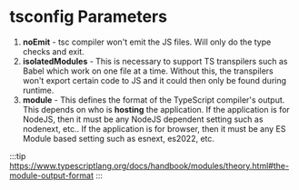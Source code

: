 # tsconfig Parameters

1. **noEmit** - tsc compiler won't emit the JS files. Will only do the type checks and exit.
2. **isolatedModules** - This is necessary to support TS transpilers such as Babel
   which work on one file at a time. Without this, the transpilers won't export
   certain code to JS and it could then only be found during runtime.
3. **module** - This defines the format of the TypeScript compiler's output. This depends on who is **hosting** the application.
   If the application is for NodeJS, then it must be any NodeJS dependent setting such as nodenext, etc..
   If the application is for browser, then it must be any ES Module based setting such as esnext, es2022, etc.

:::tip
https://www.typescriptlang.org/docs/handbook/modules/theory.html#the-module-output-format
:::
